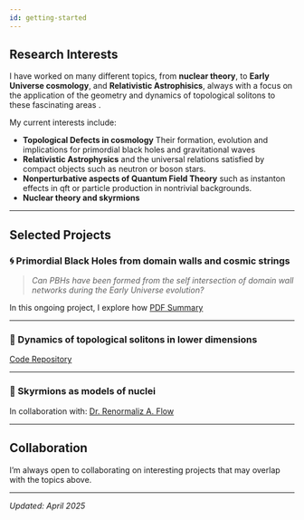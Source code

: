 ```yaml
---
id: getting-started
---
```


## Research Interests

I have worked on many different topics, from **nuclear theory**, to **Early Universe cosmology**, and **Relativistic Astrophisics**, always with a focus on the application of the geometry and dynamics of topological solitons to these fascinating areas .

My current interests include:

- **Topological Defects in cosmology** Their formation, evolution and implications for primordial black holes and gravitational waves
- **Relativistic Astrophysics** and the universal relations satisfied by compact objects such as neutron or boson stars.
- **Nonperturbative aspects of Quantum Field Theory** such as instanton effects in qft or particle production in nontrivial backgrounds.
- **Nuclear theory and skyrmions** 

---

## Selected Projects

### 🌀 Primordial Black Holes from domain walls and cosmic strings

> *Can PBHs have been formed from the self intersection of domain wall networks during the Early Universe evolution?*

In this ongoing project, I explore how 
[PDF Summary](assets/pdf/emergent-spacetime-summary.pdf)

---

### 🌌 Dynamics of topological solitons in lower dimensions


[Code Repository](https://github.com/yourusername/microstate-counting)

---

### 🔄 Skyrmions as models of nuclei


In collaboration with: [Dr. Renormaliz A. Flow](https://example.com)

---

## Collaboration 

I’m always open to collaborating on interesting projects that may overlap with the topics above.



---

_Updated: April 2025_
